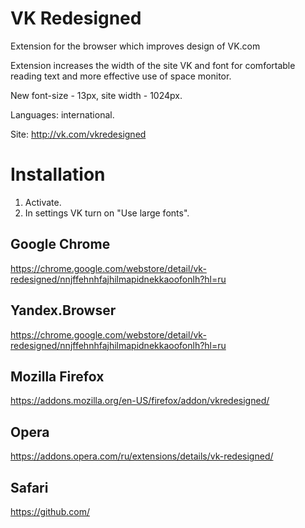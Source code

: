 VK Redesigned
==========================

Extension for the browser which improves design of VK.com

Extension increases the width of the site VK and font for comfortable reading text and more effective use of space monitor.

New font-size - 13px, site width - 1024px.

Languages: international.

Site: http://vk.com/vkredesigned

Installation
==========================
1. Activate.
2. In settings VK turn on "Use large fonts".


Google Chrome
------
https://chrome.google.com/webstore/detail/vk-redesigned/nnjffehnhfajhilmapidnekkaoofonlh?hl=ru

Yandex.Browser
------
https://chrome.google.com/webstore/detail/vk-redesigned/nnjffehnhfajhilmapidnekkaoofonlh?hl=ru

Mozilla Firefox
------
https://addons.mozilla.org/en-US/firefox/addon/vkredesigned/

Opera
------
https://addons.opera.com/ru/extensions/details/vk-redesigned/

Safari
------
https://github.com/